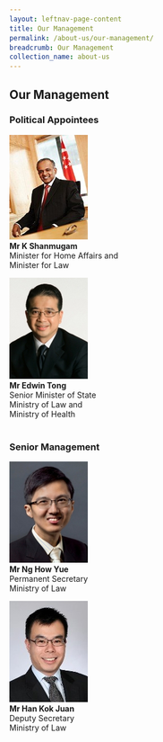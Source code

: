 ```yaml
---
layout: leftnav-page-content
title: Our Management
permalink: /about-us/our-management/
breadcrumb: Our Management
collection_name: about-us
---
```


Our Management
---

### **Political Appointees**

![test run](/images/1510806764644.jpg)<br>
**Mr K Shanmugam**<br>Minister for Home Affairs and<br>Minister for Law

![test run](/images/1532069362285.jpg)<br>
**Mr Edwin Tong**<br>Senior Minister of State<br>Ministry of Law and<br>Ministry of Health<br><br>

### **Senior Management**

![test run](/images/1514972152202.jpg)<br>
**Mr Ng How Yue**<br>Permanent Secretary<br>Ministry of Law

![test run](/images/1515047430356.jpg)<br>
**Mr Han Kok Juan**<br>Deputy Secretary<br>Ministry of Law<br><br>
